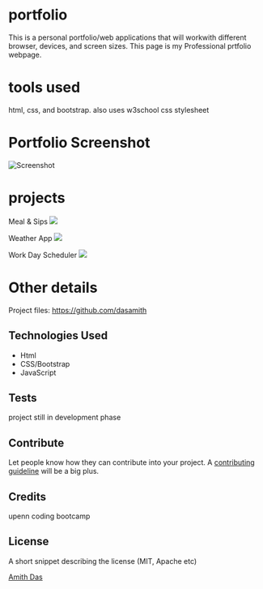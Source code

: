 # portfolio
This is a personal portfolio/web applications that will workwith different browser, devices, and screen sizes. This page is my Professional prtfolio webpage.

# tools used
html, css, and bootstrap.
also uses w3school css stylesheet

# Portfolio Screenshot
![Screenshot](assets/sc.JPG)

# projects
Meal & Sips
<img src="../image/MealPrep.JPG">

Weather App
<img src="../image/WeatherApp.JPG">

Work Day Scheduler
<img src="../image/todo.JPG">


# Other details
Project files: 
https://github.com/dasamith

## Technologies Used

* Html
* CSS/Bootstrap
* JavaScript

## Tests
project still in development phase


## Contribute

Let people know how they can contribute into your project. A [contributing guideline](https://github.com/zulip/zulip-electron/blob/master/CONTRIBUTING.md) will be a big plus.

## Credits
upenn coding bootcamp


## License
A short snippet describing the license (MIT, Apache etc)

[Amith Das]()